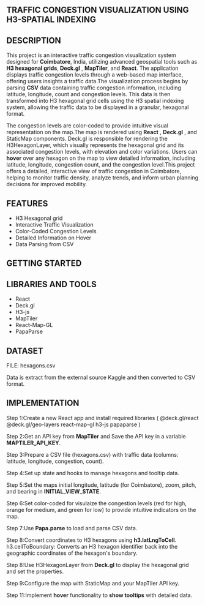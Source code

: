 ## TRAFFIC CONGESTION VISUALIZATION USING H3-SPATIAL INDEXING

## DESCRIPTION

This project is an interactive traffic congestion visualization system designed for **Coimbatore**, India, utilizing advanced geospatial tools such as **H3 hexagonal grids**, **Deck.gl** , **MapTiler**, and **React**. The application displays traffic congestion levels through a web-based map interface, offering users insights a traffic data.The visualization process begins by parsing **CSV** data containing traffic congestion information, including latitude, longitude, count and congestion levels. This data is then transformed into H3 hexagonal grid cells using the H3 spatial indexing system, allowing the traffic data to be displayed in a granular, hexagonal format. 

The congestion levels are color-coded to provide intuitive visual representation on the map.The map is rendered using **React** , **Deck.gl** , and StaticMap components. Deck.gl is responsible for rendering the H3HexagonLayer, which visually represents the hexagonal grid and its associated congestion levels, with elevation and color variations. Users can **hover** over any hexagon on the map to view detailed information, including latitude, longitude, congestion count, and the congestion level.This project offers a detailed, interactive view of traffic congestion in Coimbatore, helping to monitor traffic density, analyze trends, and inform urban planning decisions for improved mobility.


## FEATURES

- H3 Hexagonal grid
- Interactive Traffic Visualization
- Color-Coded Congestion Levels
- Detailed Information on Hover
- Data Parsing from CSV

## GETTING STARTED

## LIBRARIES AND TOOLS

- React
- Deck.gl
- H3-js
- MapTiler
- React-Map-GL
- PapaParse

## DATASET 

FILE: hexagons.csv

Data is extract from the external source Kaggle and then converted to CSV format.

## IMPLEMENTATION

Step 1:Create a new React app and install required libraries ( @deck.gl/react @deck.gl/geo-layers react-map-gl h3-js papaparse )

Step 2:Get an API key from **MapTiler** and Save the API key in a variable **MAPTILER_API_KEY**.

Step 3:Prepare a CSV file (hexagons.csv) with traffic data (columns: latitude, longitude, congestion, count).

Step 4:Set up state and hooks to manage hexagons and tooltip data.

Step 5:Set the maps initial longitude, latitude (for Coimbatore), zoom, pitch, and bearing in **INITIAL_VIEW_STATE**.

Step 6:Set color-coded for visulaize the congestion levels (red for high, orange for medium, and green for low) to provide intuitive indicators on the map.

Step 7:Use **Papa.parse** to load and parse CSV data.

Step 8:Convert coordinates to H3 hexagons using **h3.latLngToCell**.
h3.cellToBoundary: Converts an H3 hexagon identifier back into the geographic coordinates of the hexagon's boundary.



Step 8:Use H3HexagonLayer from **Deck.gl** to display the hexagonal grid and set the properties.

Step 9:Configure the map with StaticMap and your MapTiler API key.

Step 11:Implement **hover** functionality to **show tooltips** with detailed data.



  
  

